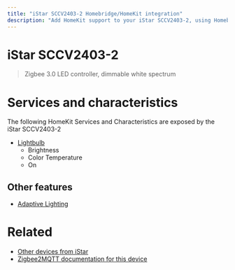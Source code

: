 ```yaml
---
title: "iStar SCCV2403-2 Homebridge/HomeKit integration"
description: "Add HomeKit support to your iStar SCCV2403-2, using Homebridge, Zigbee2MQTT and homebridge-z2m."
---
```

<!---
This file has been GENERATED using src/docgen/docgen.ts
DO NOT EDIT THIS FILE MANUALLY!
-->
# iStar SCCV2403-2
> Zigbee 3.0 LED controller, dimmable white spectrum


# Services and characteristics
The following HomeKit Services and Characteristics are exposed by
the iStar SCCV2403-2

* [Lightbulb](../../light.md)
  * Brightness
  * Color Temperature
  * On

## Other features
* [Adaptive Lighting](../../light.md)

# Related
* [Other devices from iStar](../index.md#istar)
* [Zigbee2MQTT documentation for this device](https://www.zigbee2mqtt.io/devices/SCCV2403-2.html)